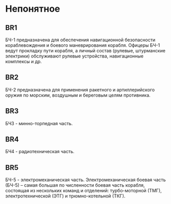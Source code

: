 # Непонятное
## BR1
БЧ-1 предназначена для обеспечения навигационной безопасности кораблевождения и боевого маневрирования корабля. Офицеры БЧ-1 ведут прокладку пути корабля, а личный состав (рулевые, штурманские электрики) обслуживают рулевые устройства, навигационные комплексы и др. 

## BR2
БЧ-2 предназначена для применения ракетного и артиллерийского оружия по морским, воздушным и береговым целям противника.      
## BR3
БЧ3 - минно-торпедная часть.
## BR4
БЧ4 - радиотехническая часть.
## BR5
БЧ-5 - электромеханическая часть.
Электромеханическая боевая часть (БЧ-5) – самая большая по численности боевая часть корабля, состоящая из нескольких команд и отделений: турбо-моторной (ТМГ), электротехнической (ЭТГ) и трюмно-котельной (ТКГ).